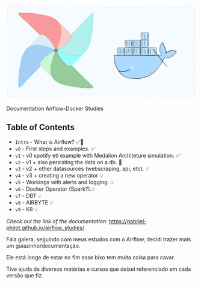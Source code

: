 ![main_docker](https://github.com/Gabriel-Philot/airflow_studies/blob/main/docs/assets/imgs/core_image.png)

Documentation Airflow-Docker Studies

## Table of Contents

* `Intro` - What is Airflow? ✅🔨
* `v0` - First steps and examples. ✅
* `v1` - v0 spotify etl example with Medalion Architeture simulation. ✅
* `v2` - v1 + also persisting the data on a db. 🔨
* `v3` - v2 + other datasources (webscraping, api, etc). 💡
* `v4` - v3 + creating a new operator 💡
* `v5` - Workings with alerts and logging. 💡
* `v6` - Docker Operator (Spark?).💡
* `v7` - DBT 💡
* `v8` - AIRBYTE 💡
* `v9` - K8 💡


*Check out the link of the documentation:* https://gabriel-philot.github.io/airflow_studies/

Fala galera, seguindo com meus estudos com o Airflow, decidi trazer mais um guiazinho/documentação.



Ele está longe de estar no fim esse bixo tem muita coisa para cavar.



Tive ajuda de diversos matérias e cursos que deixei referenciado em cada versão que fiz.
